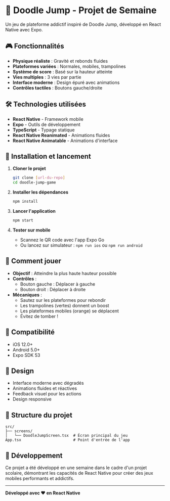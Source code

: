 # 🚀 Doodle Jump - Projet de Semaine

Un jeu de plateforme addictif inspiré de Doodle Jump, développé en React Native avec Expo.

## 🎮 Fonctionnalités

- **Physique réaliste** : Gravité et rebonds fluides
- **Plateformes variées** : Normales, mobiles, trampolines
- **Système de score** : Basé sur la hauteur atteinte
- **Vies multiples** : 3 vies par partie
- **Interface moderne** : Design épuré avec animations
- **Contrôles tactiles** : Boutons gauche/droite

## 🛠️ Technologies utilisées

- **React Native** - Framework mobile
- **Expo** - Outils de développement
- **TypeScript** - Typage statique
- **React Native Reanimated** - Animations fluides
- **React Native Animatable** - Animations d'interface

## 🚀 Installation et lancement

1. **Cloner le projet**
   ```bash
   git clone [url-du-repo]
   cd doodle-jump-game
   ```

2. **Installer les dépendances**
   ```bash
   npm install
   ```

3. **Lancer l'application**
   ```bash
   npm start
   ```

4. **Tester sur mobile**
   - Scannez le QR code avec l'app Expo Go
   - Ou lancez sur simulateur : `npm run ios` ou `npm run android`

## 🎯 Comment jouer

- **Objectif** : Atteindre la plus haute hauteur possible
- **Contrôles** : 
  - Bouton gauche : Déplacer à gauche
  - Bouton droit : Déplacer à droite
- **Mécaniques** :
  - Sautez sur les plateformes pour rebondir
  - Les trampolines (vertes) donnent un boost
  - Les plateformes mobiles (orange) se déplacent
  - Évitez de tomber !

## 📱 Compatibilité

- iOS 12.0+
- Android 5.0+
- Expo SDK 53

## 🎨 Design

- Interface moderne avec dégradés
- Animations fluides et réactives
- Feedback visuel pour les actions
- Design responsive

## 🔧 Structure du projet

```
src/
├── screens/
│   └── DoodleJumpScreen.tsx  # Écran principal du jeu
App.tsx                       # Point d'entrée de l'app
```

## 🚀 Développement

Ce projet a été développé en une semaine dans le cadre d'un projet scolaire, démontrant les capacités de React Native pour créer des jeux mobiles performants et addictifs.

---

**Développé avec ❤️ en React Native** 